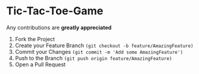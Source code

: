 # Tic-Tac-Toe-Game


Any contributions are **greatly appreciated**

1. Fork the Project
2. Create your Feature Branch ```(git checkout -b feature/AmazingFeature)```
3. Commit your Changes ```(git commit -m 'Add some AmazingFeature')```
4. Push to the Branch ```(git push origin feature/AmazingFeature)```
5. Open a Pull Request